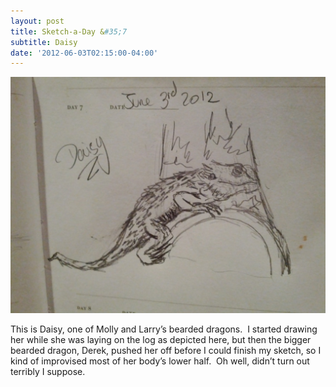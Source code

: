 ```yaml
---
layout: post
title: Sketch-a-Day &#35;7
subtitle: Daisy
date: '2012-06-03T02:15:00-04:00'
---
```

![](/assets/images/sketches/sad7-daisy.jpg)

This is Daisy, one of Molly and Larry’s bearded dragons.  I started drawing her while she was laying on the log as depicted here, but then the bigger bearded dragon, Derek, pushed her off before I could finish my sketch, so I kind of improvised most of her body’s lower half.  Oh well, didn’t turn out terribly I suppose.
